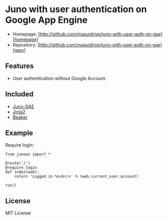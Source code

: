 Juno with user authentication on Google App Engine
====
* Homepage: [http://github.com/masuidrive/juno-with-user-auth-on-gae][homepage]
* Repository: [http://github.com/masuidrive/juno-with-user-auth-on-gae][repo]


Features
--------
* User authentication without Google Account.


Included
--------
* [Juno-GAE][juno-gae]
* [Jinja2][jinja2]
* [Beaker][beaker]


Example
--------

Require login:

    from junoex import *
    
    @route('/')
    @require_login
    def index(web):
        return 'Logged in %s<br/>' % (web.current_user.account)
    
    run()


License
--------
MIT License

[homepage]:   http://github.com/masuidrive/juno-with-user-auth-on-gae
[repo]:       http://github.com/masuidrive/juno-with-user-auth-on-gae
[juno-gae]:   http://github.com/justinjas/juno-gae
[jinja2]:     http://jinja.pocoo.org/2/
[beaker]:     http://wiki.pylonshq.com/display/beaker/Home
